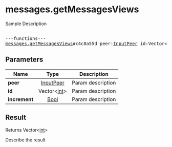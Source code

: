 # messages.getMessagesViews

Sample Description

<pre>

---functions---
<a href="../method/messages.getMessagesViews.md">messages.getMessagesViews</a>#c4c8a55d peer:<a href="../type/InputPeer.md">InputPeer</a> id:Vector&lt;<a href="../type/int.md">int</a>&gt; increment:<a href="../type/Bool.md">Bool</a> = Vector&lt;<a href="../type/int.md">int</a>&gt;;
</pre>

## Parameters

| Name | Type | Description |
|------|:----:|-------------|
| **peer** | <a href="../type/InputPeer.md">InputPeer</a> | Param description |
| **id** | Vector&lt;<a href="../type/int.md">int</a>&gt; | Param description |
| **increment** | <a href="../type/Bool.md">Bool</a> | Param description |

## Result

Returns Vector&lt;<a href="../type/int.md">int</a>&gt;

Describe the result

